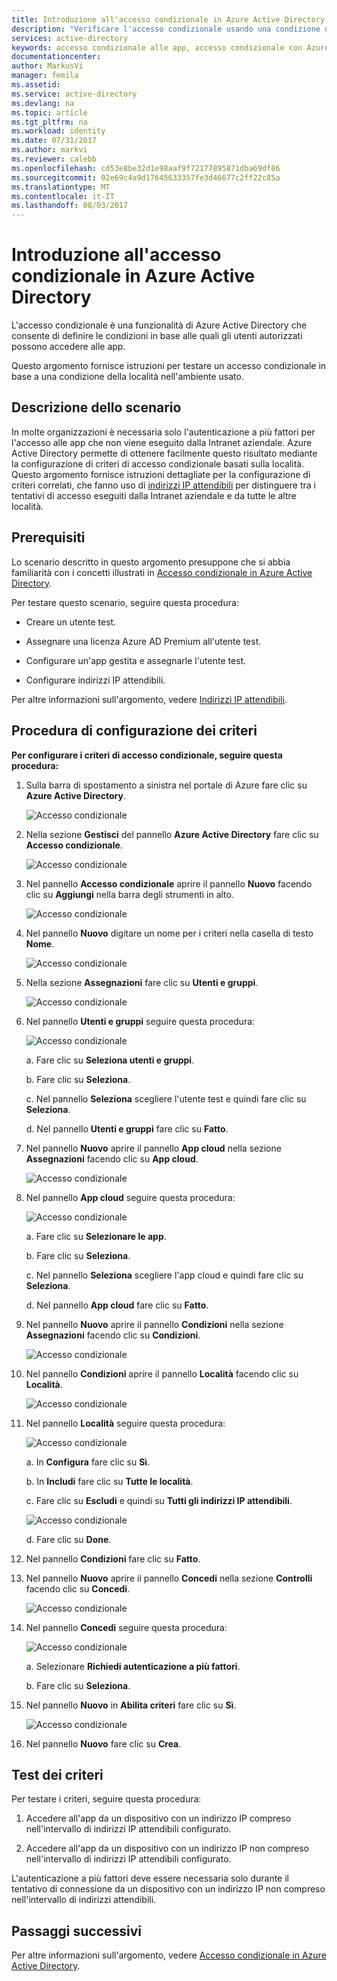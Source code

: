 ```yaml
---
title: Introduzione all'accesso condizionale in Azure Active Directory | Microsoft Docs
description: "Verificare l'accesso condizionale usando una condizione della località."
services: active-directory
keywords: accesso condizionale alle app, accesso condizionale con Azure AD, accesso sicuro alle risorse aziendali, criteri di accesso condizionale
documentationcenter: 
author: MarkusVi
manager: femila
ms.assetid: 
ms.service: active-directory
ms.devlang: na
ms.topic: article
ms.tgt_pltfrm: na
ms.workload: identity
ms.date: 07/31/2017
ms.author: markvi
ms.reviewer: calebb
ms.openlocfilehash: cd53e8be32d1e98aaf9f72177895871dba69df86
ms.sourcegitcommit: 02e69c4a9d17645633357fe3d46677c2ff22c85a
ms.translationtype: MT
ms.contentlocale: it-IT
ms.lasthandoff: 08/03/2017
---
```

# <a name="get-started-with-conditional-access-in-azure-active-directory"></a>Introduzione all'accesso condizionale in Azure Active Directory

L'accesso condizionale è una funzionalità di Azure Active Directory che consente di definire le condizioni in base alle quali gli utenti autorizzati possono accedere alle app. 

Questo argomento fornisce istruzioni per testare un accesso condizionale in base a una condizione della località nell'ambiente usato.  


## <a name="scenario-description"></a>Descrizione dello scenario

In molte organizzazioni è necessaria solo l'autenticazione a più fattori per l'accesso alle app che non viene eseguito dalla Intranet aziendale. Azure Active Directory permette di ottenere facilmente questo risultato mediante la configurazione di criteri di accesso condizionale basati sulla località. Questo argomento fornisce istruzioni dettagliate per la configurazione di criteri correlati, che fanno uso di [indirizzi IP attendibili](../multi-factor-authentication/multi-factor-authentication-whats-next.md#trusted-ips) per distinguere tra i tentativi di accesso eseguiti dalla Intranet aziendale e da tutte le altre località.


## <a name="prerequisites"></a>Prerequisiti

Lo scenario descritto in questo argomento presuppone che si abbia familiarità con i concetti illustrati in [Accesso condizionale in Azure Active Directory](active-directory-conditional-access-azure-portal.md).

Per testare questo scenario, seguire questa procedura:

- Creare un utente test. 

- Assegnare una licenza Azure AD Premium all'utente test.

- Configurare un'app gestita e assegnarle l'utente test.

- Configurare indirizzi IP attendibili.

Per altre informazioni sull'argomento, vedere [Indirizzi IP attendibili](../multi-factor-authentication/multi-factor-authentication-whats-next.md#trusted-ips).


## <a name="policy-configuration-steps"></a>Procedura di configurazione dei criteri

**Per configurare i criteri di accesso condizionale, seguire questa procedura:**

1. Sulla barra di spostamento a sinistra nel portale di Azure fare clic su **Azure Active Directory**. 

    ![Accesso condizionale](./media/active-directory-conditional-access-azure-portal-get-started/01.png)

2. Nella sezione **Gestisci** del pannello **Azure Active Directory** fare clic su **Accesso condizionale**.

    ![Accesso condizionale](./media/active-directory-conditional-access-azure-portal-get-started/02.png)
 
3. Nel pannello **Accesso condizionale** aprire il pannello **Nuovo** facendo clic su **Aggiungi** nella barra degli strumenti in alto.

    ![Accesso condizionale](./media/active-directory-conditional-access-azure-portal-get-started/03.png)

4. Nel pannello **Nuovo** digitare un nome per i criteri nella casella di testo **Nome**.

    ![Accesso condizionale](./media/active-directory-conditional-access-azure-portal-get-started/04.png)

5. Nella sezione **Assegnazioni** fare clic su **Utenti e gruppi**.

    ![Accesso condizionale](./media/active-directory-conditional-access-azure-portal-get-started/05.png)

6. Nel pannello **Utenti e gruppi** seguire questa procedura:

    ![Accesso condizionale](./media/active-directory-conditional-access-azure-portal-get-started/06.png)

    a. Fare clic su **Seleziona utenti e gruppi**.

    b. Fare clic su **Seleziona**.

    c. Nel pannello **Seleziona** scegliere l'utente test e quindi fare clic su **Seleziona**.

    d. Nel pannello **Utenti e gruppi** fare clic su **Fatto**.

7. Nel pannello **Nuovo** aprire il pannello **App cloud** nella sezione **Assegnazioni** facendo clic su **App cloud**.

    ![Accesso condizionale](./media/active-directory-conditional-access-azure-portal-get-started/07.png)

8. Nel pannello **App cloud** seguire questa procedura:

    ![Accesso condizionale](./media/active-directory-conditional-access-azure-portal-get-started/08.png)

    a. Fare clic su **Selezionare le app**.

    b. Fare clic su **Seleziona**.

    c. Nel pannello **Seleziona** scegliere l'app cloud e quindi fare clic su **Seleziona**.

    d. Nel pannello **App cloud** fare clic su **Fatto**.

9. Nel pannello **Nuovo** aprire il pannello **Condizioni** nella sezione **Assegnazioni** facendo clic su **Condizioni**.

    ![Accesso condizionale](./media/active-directory-conditional-access-azure-portal-get-started/09.png)

10. Nel pannello **Condizioni** aprire il pannello **Località** facendo clic su **Località**.

    ![Accesso condizionale](./media/active-directory-conditional-access-azure-portal-get-started/10.png)

11. Nel pannello **Località** seguire questa procedura:

    ![Accesso condizionale](./media/active-directory-conditional-access-azure-portal-get-started/11.png)

    a. In **Configura** fare clic su **Sì**.

    b. In **Includi** fare clic su **Tutte le località**.

    c. Fare clic su **Escludi** e quindi su **Tutti gli indirizzi IP attendibili**.

    ![Accesso condizionale](./media/active-directory-conditional-access-azure-portal-get-started/12.png)

    d. Fare clic su **Done**.

12. Nel pannello **Condizioni** fare clic su **Fatto**.

13. Nel pannello **Nuovo** aprire il pannello **Concedi** nella sezione **Controlli** facendo clic su **Concedi**.

    ![Accesso condizionale](./media/active-directory-conditional-access-azure-portal-get-started/13.png)

14. Nel pannello **Concedi** seguire questa procedura:

    ![Accesso condizionale](./media/active-directory-conditional-access-azure-portal-get-started/14.png)

    a. Selezionare **Richiedi autenticazione a più fattori**.

    b. Fare clic su **Seleziona**.

15. Nel pannello **Nuovo** in **Abilita criteri** fare clic su **Sì**.

    ![Accesso condizionale](./media/active-directory-conditional-access-azure-portal-get-started/15.png)

16. Nel pannello **Nuovo** fare clic su **Crea**.


## <a name="testing-the-policy"></a>Test dei criteri

Per testare i criteri, seguire questa procedura: 

1. Accedere all'app da un dispositivo con un indirizzo IP compreso nell'intervallo di indirizzi IP attendibili configurato. 

1. Accedere all'app da un dispositivo con un indirizzo IP non compreso nell'intervallo di indirizzi IP attendibili configurato.

L'autenticazione a più fattori deve essere necessaria solo durante il tentativo di connessione da un dispositivo con un indirizzo IP non compreso nell'intervallo di indirizzi attendibili. 


## <a name="next-steps"></a>Passaggi successivi

Per altre informazioni sull'argomento, vedere [Accesso condizionale in Azure Active Directory](active-directory-conditional-access-azure-portal.md).

